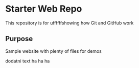 # Starter Web Repo

This repository is for uffffffshowing how Git and GitHub work

## Purpose

Sample website with plenty of files for demos


dodatni text ha ha ha